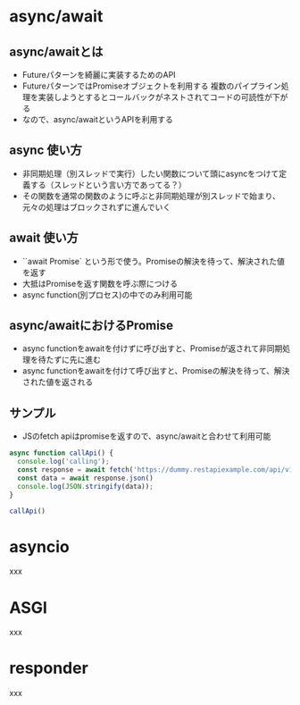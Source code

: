 
# async/await

## async/awaitとは

- Futureパターンを綺麗に実装するためのAPI
- FutureパターンではPromiseオブジェクトを利用する
  複数のパイプライン処理を実装しようとするとコールバックがネストされてコードの可読性が下がる
 - なので、async/awaitというAPIを利用する

## async 使い方

 - 非同期処理（別スレッドで実行）したい関数について頭にasyncをつけて定義する（スレッドという言い方であってる？）
 - その関数を通常の関数のように呼ぶと非同期処理が別スレッドで始まり、元々の処理はブロックされずに進んでいく

## await 使い方

 - ``await Promise` という形で使う。Promiseの解決を待って、解決された値を返す
 - 大抵はPromiseを返す関数を呼ぶ際につける
 - async function(別プロセス)の中でのみ利用可能

## async/awaitにおけるPromise
 - async functionをawaitを付けずに呼び出すと、Promiseが返されて非同期処理を待たずに先に進む
 - async functionをawaitを付けて呼び出すと、Promiseの解決を待って、解決された値を返される

## サンプル
 - JSのfetch apiはpromiseを返すので、async/awaitと合わせて利用可能

```js
async function callApi() {
  console.log('calling');
  const response = await fetch('https://dummy.restapiexample.com/api/v1/employees')
  const data = await response.json()
  console.log(JSON.stringify(data));
}

callApi()
```

# asyncio

xxx

# ASGI

xxx

# responder

xxx
